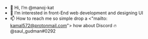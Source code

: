 - 👋 Hi, I’m @manoj-kat
- 👀 I’m interested in front-End web development and designing UI
- 📫 How to reach me so simple drop a <"mailto: kamal572@protonmail.com"> how about Discord 🔥 @saul_gudman#0292

<!---
manoj-kat/manoj-kat is a ✨ special ✨ repository because its `README.md` (this file) appears on your GitHub profile.
You can click the Preview link to take a look at your changes.
--->
